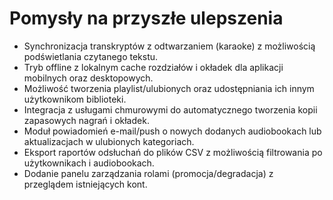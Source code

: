 # Pomysły na przyszłe ulepszenia

- Synchronizacja transkryptów z odtwarzaniem (karaoke) z możliwością podświetlania czytanego tekstu.
- Tryb offline z lokalnym cache rozdziałów i okładek dla aplikacji mobilnych oraz desktopowych.
- Możliwość tworzenia playlist/ulubionych oraz udostępniania ich innym użytkownikom biblioteki.
- Integracja z usługami chmurowymi do automatycznego tworzenia kopii zapasowych nagrań i okładek.
- Moduł powiadomień e-mail/push o nowych dodanych audiobookach lub aktualizacjach w ulubionych kategoriach.
- Eksport raportów odsłuchań do plików CSV z możliwością filtrowania po użytkownikach i audiobookach.
- Dodanie panelu zarządzania rolami (promocja/degradacja) z przeglądem istniejących kont.

